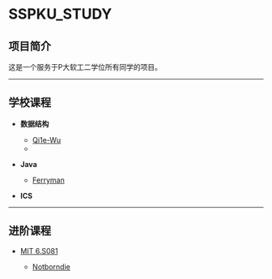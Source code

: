# SSPKU_STUDY

## 项目简介

这是一个服务于P大软工二学位所有同学的项目。

---
## 学校课程

* **数据结构**

  * [Qi1e-Wu](https://github.com/Notborntodie/PKUSE22/blob/DataStructure-Homework01/Datastructure-Homework-SingleLinkList.cpp)
  * 

* **Java**

  * [Ferryman](https://github.com/ChristopherFerryman/SSPKU_STUDY/tree/main/Java/exampleLearning)

* **ICS**

  

---

## 进阶课程

* [MIT 6.S081](https://pdos.csail.mit.edu/6.828/2020/xv6.html)

  * [Notborndie](https://github.com/Notborntodie/MIT6.S081_Czy)

  

